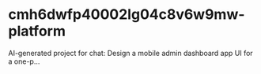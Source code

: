 # cmh6dwfp40002lg04c8v6w9mw-platform
AI-generated project for chat: Design a mobile admin dashboard app UI for a one-p...
